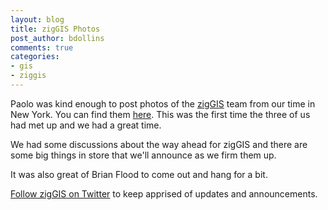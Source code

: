 ```yaml
---
layout: blog
title: zigGIS Photos
post_author: bdollins
comments: true
categories:
- gis
- ziggis
---
```


Paolo was kind enough to post photos of the <a href="http://pub.obtusesoft.com">zigGIS</a> team from our time in New York. You can find them <a href="http://www.flickr.com/photos/paoloandrenata/tags/ziggis/">here</a>. This was the first time the three of us had met up and we had a great time.

We had some discussions about the way ahead for zigGIS and there are some big things in store that we'll announce as we firm them up.

It was also great of Brian Flood to come out and hang for a bit.

<a href="http://twitter.com/zigGIS">Follow zigGIS on Twitter</a> to keep apprised of updates and announcements.